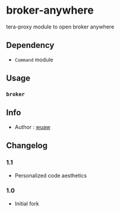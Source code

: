 # broker-anywhere
tera-proxy module to open broker anywhere

## Dependency
- `Command` module

## Usage
### `broker`

## Info
- Author : [wuaw](https://github.com/wuaw)

## Changelog 
### 1.1
- Personalized code aesthetics
### 1.0
- Initial fork
